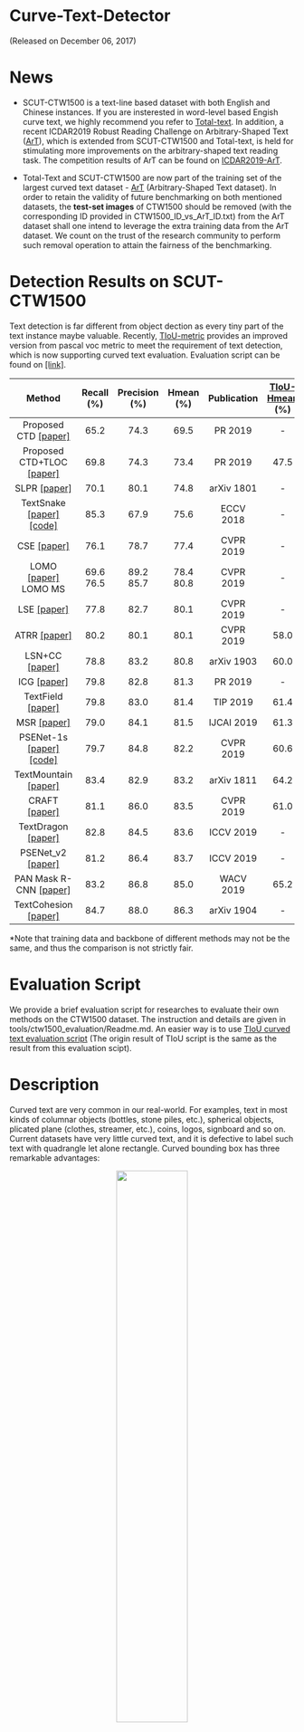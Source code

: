 # Curve-Text-Detector

(Released on December 06, 2017)

# News

* SCUT-CTW1500 is a text-line based dataset with both English and Chinese instances. If you are insterested in word-level based Engish curve text, we highly recommend you refer to [Total-text](https://github.com/cs-chan/Total-Text-Dataset). In addition, a recent ICDAR2019 Robust Reading Challenge on Arbitrary-Shaped Text ([ArT](http://rrc.cvc.uab.es/?ch=14)), which is extended from SCUT-CTW1500 and Total-text, is held for stimulating more improvements on the arbitrary-shaped text reading task. The competition results of ArT can be found on [ICDAR2019-ArT](https://rrc.cvc.uab.es/files/ICDAR2019-ArT1.pdf).

* Total-Text and SCUT-CTW1500 are now part of the training set of the largest curved text dataset - [ArT](http://rrc.cvc.uab.es/?ch=14) (Arbitrary-Shaped Text dataset). In order to retain the validity of future benchmarking on both mentioned datasets, the **test-set images** of CTW1500 should be removed (with the corresponding ID provided in CTW1500_ID_vs_ArT_ID.txt) from the ArT dataset shall one intend to leverage the extra training data from the ArT dataset. We count on the trust of the research community to perform such removal operation to attain the fairness of the benchmarking.

# Detection Results on SCUT-CTW1500

Text detection is far different from object dection as every tiny part of the text instance maybe valuable. Recently, [TIoU-metric](https://github.com/Yuliang-Liu/TIoU-metric) provides an improved version from pascal voc metric to meet the requirement of text detection, which is now supporting curved text evaluation. Evaluation script can be found on [[link]](https://github.com/Yuliang-Liu/TIoU-metric/tree/master/curved-tiou).

| Method     |  Recall (%)  |  Precision (%)  |   Hmean (%)     |    Publication   | [TIoU-Hmean](https://github.com/Yuliang-Liu/TIoU-metric/tree/master/curved-tiou) (%) | FPS |
|:--------:  | :-----:   | :----:      |  :-----:     | :-----: | :-----: | :-----: |
|Proposed CTD [[paper]](https://www.sciencedirect.com/science/article/pii/S0031320319300664)     | 65.2     |  74.3       |    69.5      |   PR 2019 |   - |
|Proposed CTD+TLOC [[paper]](https://www.sciencedirect.com/science/article/pii/S0031320319300664) | 69.8     |  74.3       |    73.4      |   PR 2019 |  47.5 | 13.3 |
|SLPR [[paper]](https://arxiv.org/abs/1801.09969)             | 70.1     |  80.1       |    74.8      |   arXiv 1801 |   - |
|TextSnake [[paper]](https://arxiv.org/abs/1807.01544)[[code]](https://github.com/princewang1994/TextSnake.pytorch)        | 85.3     |  67.9       |    75.6     |   ECCV 2018   |-|
|CSE [[paper]](https://arxiv.org/abs/1903.08836?context=cs.CV)| 76.1     |  78.7       |    77.4      |   CVPR 2019 | -|
|LOMO [[paper]](https://arxiv.org/abs/1904.06535) <br > LOMO MS| 69.6<br >76.5     |  89.2<br >85.7       |    78.4<br >80.8      |   CVPR 2019 |-|
|LSE [[paper]](http://jiaya.me/papers/textdetection_cvpr19.pdf)| 77.8     |  82.7       |    80.1      |   CVPR 2019 | -|
|ATRR [[paper]](https://arxiv.org/pdf/1905.05980.pdf)| 80.2     |  80.1       |    80.1      |   CVPR 2019 | 58.0 |
|LSN+CC [[paper]](https://arxiv.org/abs/1903.09837)| 78.8     |  83.2       |    80.8      |   arXiv 1903 |60.0|
|ICG [[paper]](https://www.sciencedirect.com/science/article/abs/pii/S0031320319302511)| 79.8     |  82.8       |    81.3      |   PR 2019 | - |
|TextField [[paper]](https://ieeexplore.ieee.org/stamp/stamp.jsp?tp=&arnumber=8648420)| 79.8     |  83.0      |    81.4      |   TIP 2019 | 61.4 |
|MSR [[paper]](https://arxiv.org/abs/1901.02596)| 79.0    |  84.1      |    81.5      |   IJCAI 2019 | 61.3 |
|PSENet-1s [[paper]](https://arxiv.org/abs/1903.12473)[[code]](https://github.com/whai362/PSENet)  | 79.7    |  84.8      |    82.2     |  CVPR 2019 |60.6| 3.9 |
|TextMountain [[paper]](https://arxiv.org/pdf/1811.12786.pdf)  | 83.4  |  82.9       |    83.2     |  arXiv 1811 |64.2|
|CRAFT [[paper]](https://arxiv.org/abs/1904.01941) | 81.1 | 86.0 | 83.5 | CVPR 2019 |61.0|
|TextDragon [[paper]](http://openaccess.thecvf.com/content_ICCV_2019/papers/Feng_TextDragon_An_End-to-End_Framework_for_Arbitrary_Shaped_Text_Spotting_ICCV_2019_paper.pdf) | 82.8 | 84.5 | 83.6 | ICCV 2019 | - |
|PSENet_v2 [[paper]](https://arxiv.org/pdf/1908.05900v1.pdf) | 81.2 | 86.4 | 83.7 | ICCV 2019 | - | 39.8 |
|PAN Mask R-CNN [[paper]](https://arxiv.org/pdf/1811.09058.pdf)| 83.2    |  86.8       |    85.0     |  WACV 2019 |65.2|
|TextCohesion [[paper]](https://arxiv.org/pdf/1904.12640.pdf)| 84.7    |  88.0       |    86.3     |  arXiv 1904 |-|


*Note that training data and backbone of different methods may not be the same, and thus the comparison is not strictly fair. 

# Evaluation Script

We provide a brief evaluation script for researches to evaluate their own methods on the CTW1500 dataset. The instruction and details are given in tools/ctw1500_evaluation/Readme.md. An easier way is to use [TIoU curved text evaluation script](https://github.com/Yuliang-Liu/TIoU-metric/tree/master/curved-tiou) (The origin result of TIoU script is the same as the result from this evaluation scipt).

# Description

Curved text are very common in our real-world. For examples, text in most kinds of columnar objects (bottles, stone piles, etc.), spherical objects, plicated plane (clothes, streamer, etc.), coins, logos, signboard and so on. Current datasets have very little curved text, and it is defective to label such text with quadrangle let alone rectangle. Curved bounding box has three remarkable advantages:
<div align=center><img src="images/1-1.jpg" width="50%" ></div>
<div align=center><img src="images/1-2.jpg" width="50%" ></div>
<div align=center><img src="images/1-3.jpg" width="50%"></div>

* Avoid needless overlap

* Less background noise

* Avoid multiple text lines

# Clone the Curve-Text-Detector repository

Clone the Curve-Text-Detector repository
  ```Shell
  git clone https://github.com/Yuliang-Liu/Curve-Text-Detector.git --recursive
  ```

# Getting Started
## Dataset

<img src="images/annotation.jpg" width="100%">

The SCUT-CTW1500 dataset can be downloaded through the following link:

(https://pan.baidu.com/s/1eSvpq7o PASSWORD: fatf) (BaiduYun. Size = 842Mb)

or (https://1drv.ms/u/s!Aplwt7jiPGKilH4XzZPoKrO7Aulk) (OneDrive)

unzip the file in ROOT/data/ 

### Recognition Annotation

Recognition annotation of the SCUT-CTW1500 can be downloaded through the following link: [UPDATING]

### Dataset Information

a) Train/ - 1000 images.

b) Test/ - 500 images.

c) Each image contains at least 1 curved text.

The visualization of the annotated images can be downloaded through the following link:

(https://pan.baidu.com/s/1eR641zG PASSWORD: 5xei) (BaiduYun. Size = 696 Mb).

## Pre-trained model and our trained model

We use resnet-50 model as our pre-trained model, which can be download through the following link:

(https://pan.baidu.com/s/1eSJBL5K PASSWORD: mcic) (Baidu Yun. Size = 102Mb)

or (https://1drv.ms/u/s!Aplwt7jiPGKilHwMsW2N_bfnb0Bx) (OneDrive)

put model in ROOT/data/imagenet_models/

Our model trained with SCUT-CTW1500 training set can be download through the following link:

(https://pan.baidu.com/s/1gfs5vH5 PASSWORD: 1700) (BaiduYun. Size = 114Mb)

or (https://1drv.ms/u/s!Aplwt7jiPGKilH0rLDFrRof8qmRD) (OneDrive)

put model in ROOT/output/

* [test.sh](./test.py) Downloading the dataset and our ctd_tloc.caffemodel, and running this file to evaluate our method on the SCUT-CTW1500 test set. Uncommend --vis to visualize the detecting results.

* [my_train.sh](./my_train.sh) This file shows how to train on the SCUT-CTW1500 dataset. Downloading the dataset and resnet-50 pre-trained model, and running my_train.sh to start training. 

Both train and test require less than 4 GB video memory.

* [demo.py](./tools/demo.py) (cd tools/) then (python demo.py). This file easily shows how to test other images. With provided model, it can produce like

<div align=center><img src="images/demo_result.png" width="50%" ></div>

# Comparing smooth effect by TLOC 
Train and test files are put under (model/ctd/smooth_effect/), and both the training and testing procedures are the same as above.

To visulize the ctd+tloc, simply uncomment ctd in the last of the test.prototxt, vice versa. Below are the first three images in our test set: 

<table><tr>
    <td><img src="images/s1.png" width="240" height="180" border=0></td>
    <td><img src="images/s2.png" width="240" height="180" border=0></td>
    <td><img src="images/s3.png" width="240" height="180" border=0></td>
</tr></table>

If you are insterested in it, you can train your own model to test. Because training doesn't require so much time, we don't upload our own model (Of course, you can email me for it). 

# Long side interpolation (LSI) 
Visualization of LSI. By LSI, our CTD can be easily trained with rectangular or quadrilater bounding boxes without extra manual efforts. Based on our recent research, the stronger supervision can also effectively improve the performance.

<div align=center><img src="images/in1.jpg" width="50%" ></div>

# Detecting Results 
<!-- <img src="images/table.png" width="100%"> -->
<img src="images/detect_results.png" width="100%">


# Labeling tool 
  For the labeling tool and specific details of the gound truths, please refer to data/README.md. 

# Citation
If you find our method or the dataset useful for your research, please cite 
```
@article{liu2019curved,
  title={Curved scene text detection via transverse and longitudinal sequence connection},
  author={Liu, Yuliang and Jin, Lianwen and Zhang, Shuaitao and Luo, Canjie and Zhang, Sheng},
  journal={Pattern Recognition},
  volume={90},
  pages={337--345},
  year={2019},
  publisher={Elsevier}
}
```

# Requirement 
1. Clone this repository. ROOT is the directory where you clone.
2. cd ROOT/caffe/  and use your own Makefile.config to compile (make all && make pycaffe). If you are using ubuntu 14.04, you may need to modify Makefile line 181 (hdf5_serial_hl hdf5_serial) to (hdf5 hdf5_hl).
3. cd ROOT/lib make (based on python2)
4. pip install shapely. (Enable computing polygon intersection.)

## Feedback
Suggestions and opinions of this dataset (both positive and negative) are greatly welcome. Please contact the authors by sending email to
`liu.yuliang@mail.scut.edu.cn`.

## Copyright
The SCUT-CTW1500 database is free to the academic community for research purpose usage only.

For commercial purpose usage, please contact Dr. Lianwen Jin: [eelwjin@scut.edu.cn](eelwjin@scut.edu.cn)

Copyright 2017, Deep Learning and Vision Computing Lab, South China China University of Technology. [http://www.dlvc-lab.net](http://www.dlvc-lab.net)
